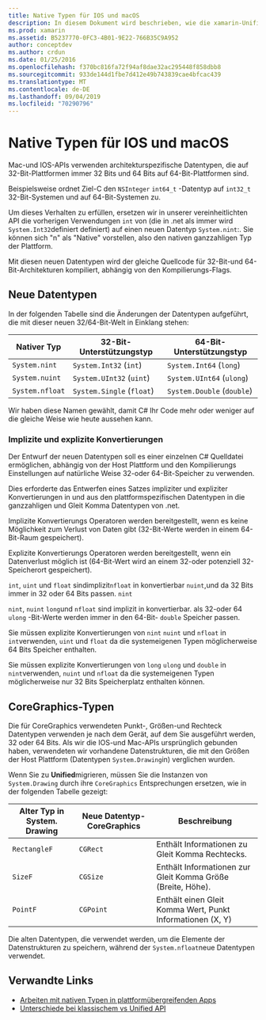 ```yaml
---
title: Native Typen für IOS und macOS
description: In diesem Dokument wird beschrieben, wie die xamarin-Unified API .NET-Typen nach Bedarf den systemeigenen 32-Bit-und 64-Bit-Typen zuordnet, basierend auf der Kompilierungs Zielarchitektur
ms.prod: xamarin
ms.assetid: B5237770-0FC3-4B01-9E22-766B35C9A952
author: conceptdev
ms.author: crdun
ms.date: 01/25/2016
ms.openlocfilehash: f370bc816fa72f94af8dae32ac295448f858dbb8
ms.sourcegitcommit: 933de144d1fbe7d412e49b743839cae4bfcac439
ms.translationtype: MT
ms.contentlocale: de-DE
ms.lasthandoff: 09/04/2019
ms.locfileid: "70290796"
---
```

# <a name="native-types-for-ios-and-macos"></a>Native Typen für IOS und macOS

Mac-und IOS-APIs verwenden architekturspezifische Datentypen, die auf 32-Bit-Plattformen immer 32 Bits und 64 Bits auf 64-Bit-Plattformen sind.

Beispielsweise ordnet Ziel-C den `NSInteger` `int64_t` -Datentyp auf `int32_t` 32-Bit-Systemen und auf 64-Bit-Systemen zu.

Um dieses Verhalten zu erfüllen, ersetzen wir in unserer vereinheitlichten API die vorherigen Verwendungen `int` von (die in .net als immer wird `System.Int32`definiert definiert) auf einen neuen Datentyp `System.nint`:. Sie können sich "n" als "Native" vorstellen, also den nativen ganzzahligen Typ der Plattform.

Mit diesen neuen Datentypen wird der gleiche Quellcode für 32-Bit-und 64-Bit-Architekturen kompiliert, abhängig von den Kompilierungs-Flags.

## <a name="new-data-types"></a>Neue Datentypen

In der folgenden Tabelle sind die Änderungen der Datentypen aufgeführt, die mit dieser neuen 32/64-Bit-Welt in Einklang stehen:

|Nativer Typ|32-Bit-Unterstützungstyp|64-Bit-Unterstützungstyp|
|--- |--- |--- |
|`System.nint`|`System.Int32` (`int`)|`System.Int64` (`long`)|
|`System.nuint`|`System.UInt32` (`uint`)|`System.UInt64` (`ulong`)|
|`System.nfloat`|`System.Single` (`float`)|`System.Double` (`double`)|

Wir haben diese Namen gewählt, damit C# Ihr Code mehr oder weniger auf die gleiche Weise wie heute aussehen kann.

### <a name="implicit-and-explicit-conversions"></a>Implizite und explizite Konvertierungen

Der Entwurf der neuen Datentypen soll es einer einzelnen C# Quelldatei ermöglichen, abhängig von der Host Plattform und den Kompilierungs Einstellungen auf natürliche Weise 32-oder 64-Bit-Speicher zu verwenden.

Dies erforderte das Entwerfen eines Satzes impliziter und expliziter Konvertierungen in und aus den plattformspezifischen Datentypen in die ganzzahligen und Gleit Komma Datentypen von .net.

Implizite Konvertierungs Operatoren werden bereitgestellt, wenn es keine Möglichkeit zum Verlust von Daten gibt (32-Bit-Werte werden in einem 64-Bit-Raum gespeichert).

Explizite Konvertierungs Operatoren werden bereitgestellt, wenn ein Datenverlust möglich ist (64-Bit-Wert wird an einem 32-oder potenziell 32-Speicherort gespeichert).

`int`, `uint` und `float` sindimplizit`nfloat` in konvertierbar `nuint`,und da 32 Bits immer in 32 oder 64 Bits passen. `nint`

`nint`, `nuint` `long`und `nfloat` sind implizit in konvertierbar. als 32-oder 64 `ulong` -Bit-Werte werden immer in den 64-Bit- `double` Speicher passen.

Sie müssen explizite Konvertierungen von `nint` `nuint` und `nfloat` in `int`verwenden, `uint` und `float` da die systemeigenen Typen möglicherweise 64 Bits Speicher enthalten.

Sie müssen explizite Konvertierungen von `long` `ulong` und `double` in `nint`verwenden, `nuint` und `nfloat` da die systemeigenen Typen möglicherweise nur 32 Bits Speicherplatz enthalten können.

## <a name="coregraphics-types"></a>CoreGraphics-Typen

Die für CoreGraphics verwendeten Punkt-, Größen-und Rechteck Datentypen verwenden je nach dem Gerät, auf dem Sie ausgeführt werden, 32 oder 64 Bits.  Als wir die IOS-und Mac-APIs ursprünglich gebunden haben, verwendeten wir vorhandene Datenstrukturen, die mit den Größen der Host Plattform (Datentypen `System.Drawing`in) verglichen wurden.

Wenn Sie zu **Unified**migrieren, müssen Sie die Instanzen von `System.Drawing` durch ihre `CoreGraphics` Entsprechungen ersetzen, wie in der folgenden Tabelle gezeigt:

|Alter Typ in System. Drawing|Neue Datentyp-CoreGraphics|Beschreibung|
|--- |--- |--- |
|`RectangleF`|`CGRect`|Enthält Informationen zu Gleit Komma Rechtecks.|
|`SizeF`|`CGSize`|Enthält Informationen zur Gleit Komma Größe (Breite, Höhe).|
|`PointF`|`CGPoint`|Enthält einen Gleit Komma Wert, Punkt Informationen (X, Y)|

Die alten Datentypen, die verwendet werden, um die Elemente der Datenstrukturen zu speichern, während der `System.nfloat`neue Datentypen verwendet.

## <a name="related-links"></a>Verwandte Links

- [Arbeiten mit nativen Typen in plattformübergreifenden Apps](~/cross-platform/macios/native-types-cross-platform.md)
- [Unterschiede bei klassischem vs Unified API](https://github.com/xamarin/release-notes-archive/blob/master/release-notes/ios/api_changes/classic-vs-unified-8.6.0/index.md)

